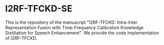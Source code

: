 # I2RF-TFCKD-SE
This is the repository of the manuscript "I2RF-TFCKD: Intra-Inter Representation Fusion with Time-Frequency Calibration Knowledge Distillation for Speech Enhancement". We provide the code implementation of I2RF-TFCKD. 

